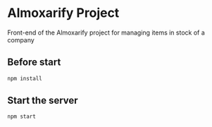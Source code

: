 # Almoxarify Project

Front-end of the Almoxarify project for managing items in stock of a company

## Before start
```sh
npm install
```

## Start the server
```sh
npm start
```